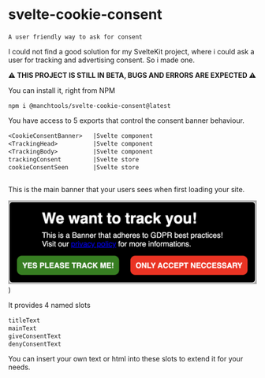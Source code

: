 # svelte-cookie-consent

`A user friendly way to ask for consent`

I could not find a good solution for my SvelteKit project, where i could ask a user for tracking and advertising consent. So i made one.

**⚠️ THIS PROJECT IS STILL IN BETA, BUGS AND ERRORS ARE EXPECTED ⚠️**

You can install it, right from NPM

    npm i @manchtools/svelte-cookie-consent@latest

You have access to 5 exports that control the consent banner behaviour.

```
<CookieConsentBanner>	|Svelte component
<TrackingHead>			|Svelte component
<TrackingBody>			|Svelte component
trackingConsent			|Svelte store
cookieConsentSeen		|Svelte store
```

## <CookieConsentBanner>

This is the main banner that your users sees when first loading your site.

![Cookie consent banner](screenshots/consentBanner.png))

It provides 4 named slots

```
titleText
mainText
giveConsentText
denyConsentText
```

You can insert your own text or html into these slots to extend it for your needs.
